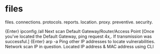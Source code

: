 # files
files. connections. protocols. reports. location. proxy. preventive. security.



{Enter} ipconfig /all 
Next scan Default Gateway/Router/Access Point 
[Once you've located the Default Gateway, ping request 4x,. If transmission was successful.] 
{Enter} arp -a
Ping other IP addresses to locate vulnerabilities.
Network scan IP in question. 
Located IP address & MAC address using CLI

